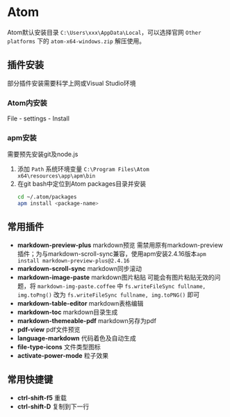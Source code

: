 

# Atom

Atom默认安装目录 `C:\Users\xxx\AppData\Local`，可以选择官网 `Other platforms` 下的 `atom-x64-windows.zip` 解压使用。

## 插件安装

部分插件安装需要科学上网或Visual Studio环境

### Atom内安装

File - settings - Install

### apm安装

需要预先安装git及node.js

1. 添加 `Path` 系统环境变量 `C:\Program Files\Atom x64\resources\app\apm\bin`
2. 在git bash中定位到Atom packages目录并安装
    ```bash
    cd ~/.atom/packages
    apm install <package-name>
    ```

## 常用插件

- **markdown-preview-plus**  markdown预览 需禁用原有markdown-preview插件；为与markdown-scroll-sync兼容，使用apm安装2.4.16版本`apm install markdown-preview-plus@2.4.16`
- **markdown-scroll-sync**  markdown同步滚动
- **markdown-image-paste**  markdown图片粘贴 可能会有图片粘贴无效的问题，将 `markdown-img-paste.coffee` 中 `fs.writeFileSync fullname, img.toPng()` 改为 `fs.writeFileSync fullname, img.toPNG()` 即可
- **markdown-table-editor**  markdown表格编辑
- **markdown-toc**  markdown目录生成
- **markdown-themeable-pdf**  markdown另存为pdf
- **pdf-view**  pdf文件预览
- **language-markdown**  代码着色及自动生成
- **file-type-icons**  文件类型图标
- **activate-power-mode**  粒子效果

## 常用快捷键

- **ctrl-shift-f5**  重载
- **ctrl-shift-D**  复制到下一行
